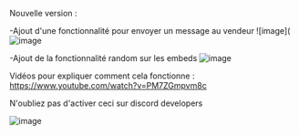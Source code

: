 Nouvelle version :

-Ajout d'une fonctionnalité pour envoyer un message au vendeur
![image](![image](https://user-images.githubusercontent.com/99037050/153257457-3b735464-70e3-4ba7-b21a-4d8eb22f8af9.png)



-Ajout de la fonctionnalité random sur les embeds
![image](https://cdn.discordapp.com/attachments/939984884221493298/941024030780162109/unknown.png)




Vidéos pour expliquer comment cela fonctionne : 
https://www.youtube.com/watch?v=PM7ZGmpvm8c



N'oubliez pas d'activer ceci sur discord developers



![image](https://user-images.githubusercontent.com/99037050/152653847-76c92f54-acde-4641-b89d-35d4876fb93d.png)

